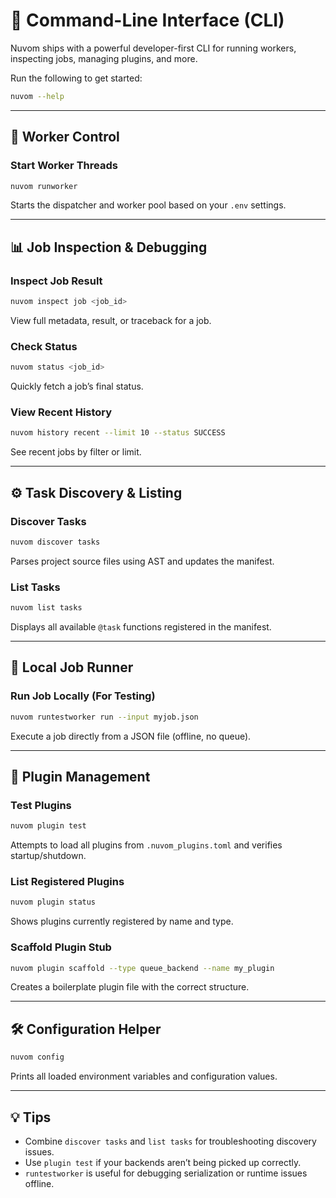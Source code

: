 # 🧪 Command-Line Interface (CLI)

Nuvom ships with a powerful developer-first CLI for running workers, inspecting jobs, managing plugins, and more.

Run the following to get started:

```bash
nuvom --help
````

---

## 🔧 Worker Control

### Start Worker Threads

```bash
nuvom runworker
```

Starts the dispatcher and worker pool based on your `.env` settings.

---

## 📊 Job Inspection & Debugging

### Inspect Job Result

```bash
nuvom inspect job <job_id>
```

View full metadata, result, or traceback for a job.

### Check Status

```bash
nuvom status <job_id>
```

Quickly fetch a job’s final status.

### View Recent History

```bash
nuvom history recent --limit 10 --status SUCCESS
```

See recent jobs by filter or limit.

---

## ⚙️ Task Discovery & Listing

### Discover Tasks

```bash
nuvom discover tasks
```

Parses project source files using AST and updates the manifest.

### List Tasks

```bash
nuvom list tasks
```

Displays all available `@task` functions registered in the manifest.

---

## 🧪 Local Job Runner

### Run Job Locally (For Testing)

```bash
nuvom runtestworker run --input myjob.json
```

Execute a job directly from a JSON file (offline, no queue).

---

## 🔌 Plugin Management

### Test Plugins

```bash
nuvom plugin test
```

Attempts to load all plugins from `.nuvom_plugins.toml` and verifies startup/shutdown.

### List Registered Plugins

```bash
nuvom plugin status
```

Shows plugins currently registered by name and type.

### Scaffold Plugin Stub

```bash
nuvom plugin scaffold --type queue_backend --name my_plugin
```

Creates a boilerplate plugin file with the correct structure.

---

## 🛠 Configuration Helper

```bash
nuvom config
```

Prints all loaded environment variables and configuration values.

---

## 💡 Tips

* Combine `discover tasks` and `list tasks` for troubleshooting discovery issues.
* Use `plugin test` if your backends aren’t being picked up correctly.
* `runtestworker` is useful for debugging serialization or runtime issues offline.
